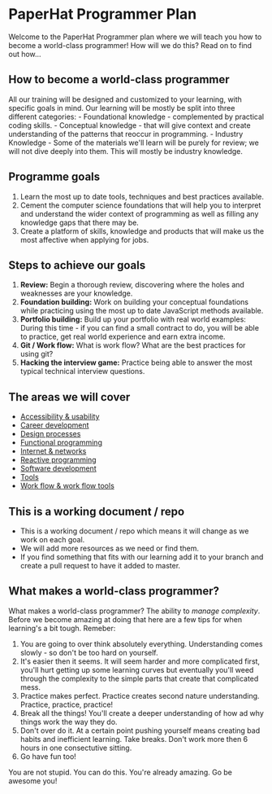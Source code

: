 # PaperHat Programmer Plan

Welcome to the PaperHat Programmer plan where we will teach you how to become a world-class programmer! How will we do this? Read on to find out how...

## How to become a world-class programmer

All our training will be designed and customized to your learning, with specific goals in mind. Our learning will be mostly be split into three different categories: 
    - Foundational knowledge - complemented by practical coding skills.
    - Conceptual knowledge - that will give context and create understanding of the patterns that reoccur in programming.
    - Industry Knowledge - Some of the materials we'll learn will be purely for review; we will not dive deeply into them. This will mostly be industry knowledge.

## Programme goals

1. Learn the most up to date tools, techniques and best practices available.
2. Cement the computer science foundations that will help you to interpret and understand the wider context of programming as well as filling any knowledge gaps that there may be.
3. Create a platform of skills, knowledge and products that will make us the most affective when applying for jobs. 

## Steps to achieve our goals

1. **Review:** Begin a thorough review, discovering where the holes and weaknesses are your knowledge.
2. **Foundation building:** Work on building your conceptual foundations while practicing using the most up to date JavaScript methods available. 
3. **Portfolio building:** Build up your portfolio with real world examples: During this time - if you can find a small contract to do, you will be able to practice, get real world experience and earn extra income.
4. **Git / Work flow:** What is work flow? What are the best practices for using git?
5. **Hacking the interview game:** Practice being able to answer the most typical technical interview questions.  

## The areas we will cover

- [Accessibility & usability](./accessibility/)
- [Career development](./career/)
- [Design processes](./design/)
- [Functional programming](./functional/)
- [Internet & networks](./internet/)
- [Reactive programming](./reactive/)
- [Software development](./development/)
- [Tools](./tools/)
- [Work flow & work flow tools](./workflow/)

## This is a working document / repo

- This is a working document / repo which means it will change as we work on each goal.
- We will add more resources as we need or find them.
- If you find something that fits with our learning add it to your branch and create a pull request to have it added to master. 

## What makes a world-class programmer? 

What makes a world-class programmer? The ability to *manage complexity*. Before we become amazing at doing that here are a few tips for when learning's a bit tough. Remeber:  

1. You are going to over think absolutely everything. Understanding comes slowly - so don't be too hard on yourself.
2. It's easier then it seems. It will seem harder and more complicated first, you'll hurt getting up some learning curves but eventually you'll weed through the complexity to the simple parts that create that complicated mess.
3. Practice makes perfect. Practice creates second nature understanding. Practice, practice, practice!
4. Break all the things! You'll create a deeper understanding of how ad why things work the way they do. 
5. Don't over do it. At a certain point pushing yourself means creating bad habits and inefficient learning. Take breaks. Don't work more then 6 hours in one consectutive sitting. 
6. Go have fun too!  

You are not stupid. You can do this. You're already amazing. Go be awesome you!
